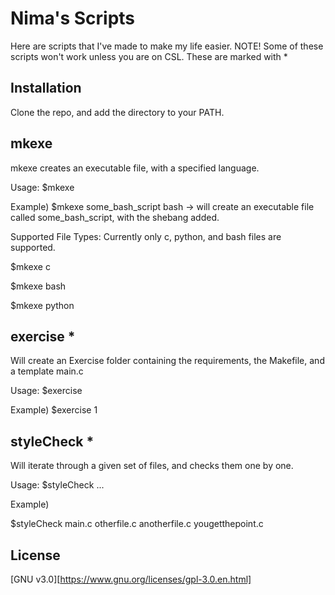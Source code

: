 # Nima's Scripts

Here are scripts that I've made to make my life easier. 
NOTE! 
Some of these scripts won't work unless you are on CSL.
These are marked with *

## Installation

Clone the repo, and add the directory to your PATH.

## mkexe

mkexe creates an executable file, with a specified language.

Usage:
$mkexe <FILENAME> <LANGUAGE>

Example) 
$mkexe some_bash_script bash
-> will create an executable file called some_bash_script, with the shebang added.

Supported File Types:
Currently only c, python, and bash files are supported.

$mkexe <FILENAME> c

$mkexe <FILENAME> bash

$mkexe <FILENAME> python
  
## exercise  *

Will create an Exercise folder containing the requirements, the Makefile, and a
template main.c

Usage:
$exercise <EXERCISE NUMBER>

Example)
$exercise 1

## styleCheck  *

Will iterate through a given set of files, and checks them one by one.

Usage:
$styleCheck <FILE1> <FILE2> <FIL3> ...
 
Example)

$styleCheck main.c otherfile.c anotherfile.c yougetthepoint.c

## License
[GNU v3.0][https://www.gnu.org/licenses/gpl-3.0.en.html]
